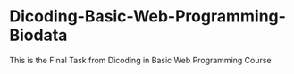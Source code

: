 # Dicoding-Basic-Web-Programming-Biodata
This is the Final Task from Dicoding in Basic Web Programming Course
